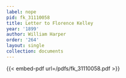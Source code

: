 ```yaml
---
label: nope
pid: fk_31110058
title: Letter to Florence Kelley
year: '1899'
author: William Harper
order: '264'
layout: single
collection: documents
---
```



{{< embed-pdf url=/pdfs/fk_31110058.pdf >}}